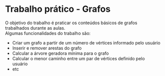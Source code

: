 # Trabalho prático - Grafos
O objetivo do trabalho é praticar os conteúdos básicos de grafos trabalhados durante as aulas.<br>
Algumas funcionalidades do trabalho são:
- Criar um grafo a partir de um número de vértices informado pelo usuário
- Inserir e remover arestas do grafo
- Calcular a árvore geradora mínima para o grafo
- Calcular o menor caminho entre um par de vértices definido pelo usuário
- etc
